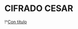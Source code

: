 # CIFRADO CESAR
!^[Con titulo](https://www.draw.io/?lightbox=1&highlight=0000ff&edit=_blank&layers=1&nav=1&title=diagrama_productofinal_1#R1ZbLcpswFIafhj1IdnC2dd3GM71kxouuVThBSoDDyIeA8%2FQVSCAr5NJF00y88Eg%2F5yJ9%2BoUd8W3Vf9Wikd8xhzJicd5H%2FHPE2CZl5nsQTlZYrVMrFFrlVkq8cFAP4MTYqa3K4RgEEmJJqgnFDOsaMgo0oTV2YdgNlmHXRhSwEA6ZKJfqL5WTdNtiqdevQBVy6pxcXNonv0V2V2hsa9cvYvxm%2FNjHlZhquY0epcixO5P4LuJbjUh2VPVbKAe0Ezab9%2BWZp%2FO6NdT0Nwkrm3AvyhamFY%2FrotPEAnKDxk1Rk8QCa1HuvPpp3C8MFWMzk1SVZpiY4S0QndzpipbQSL7CN8TGxdmeQ6Nnt%2BGkI7Y6c1Fs5mVsCFgB6ZMJ0VAKUvdhKeEMUcxxc%2Bo1KtOExc67K%2B6Oxlk3uYjDEiR0AeSyPFozOFuGl0bgT8NnC%2Fj7H%2Fvt%2FufiCDzggVYnFcGhESOHzty%2FELorCpqgfxnnkp1L4GnIYHJr5%2B9CMmny7B48RnVOO%2BD0ApT0Azty%2FV8cydmbOXK9gK9Gho9PwLy2mmEooRcGnQHWgFamEWivXk8SexfTzhf3Nddu%2FoFrN6%2B79r0vMX%2FDW2ym%2FjfL%2Bs7%2FL%2BC7Pw%3D%3D "diagrama")

